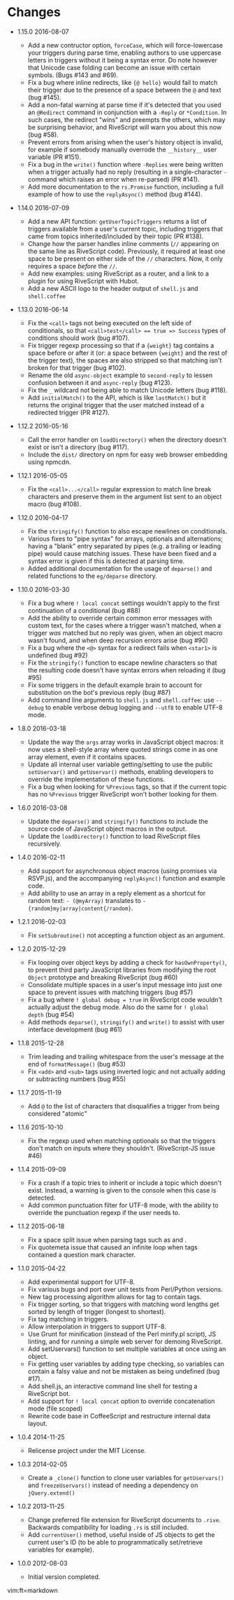 # Changes

* 1.15.0 2016-08-07
  - Add a new contructor option, `forceCase`, which will force-lowercase your
    triggers during parse time, enabling authors to use uppercase letters in
    triggers without it being a syntax error. Do note however that Unicode
    case folding can become an issue with certain symbols. (Bugs #143 and #69).
  - Fix a bug where inline redirects, like `{@ hello}` would fail to match their
    trigger due to the presence of a space between the `@` and text (bug #145).
  - Add a non-fatal warning at parse time if it's detected that you used an
    `@Redirect` command in conjunction with a `-Reply` or `*Condition`. In such
    cases, the redirect "wins" and preempts the others, which may be surprising
    behavior, and RiveScript will warn you about this now (bug #58).
  - Prevent errors from arising when the user's history object is invalid, for
    example if somebody manually overrode the `__history__` user
    variable (PR #151).
  - Fix a bug in the `write()` function where `-Replies` were being written when
    a trigger actually had no reply (resulting in a single-character `-`
    command which raises an error when re-parsed) (PR #141).
  - Add more documentation to the `rs.Promise` function, including a full
    example of how to use the `replyAsync()` method (bug #144).

* 1.14.0 2016-07-09
  - Add a new API function: `getUserTopicTriggers` returns a list of triggers
    available from a user's current topic, including triggers that came from
    topics inherited/included by their topic (PR #138).
  - Change how the parser handles inline comments (`//` appearing on the same
    line as RiveScript code). Previously, it required at least one space to
    be present on either side of the `//` characters. Now, it only requires a
    space *before* the `//`.
  - Add new examples: using RiveScript as a router, and a link to a plugin for
    using RiveScript with Hubot.
  - Add a new ASCII logo to the header output of `shell.js` and `shell.coffee`

* 1.13.0 2016-06-14
  - Fix the `<call>` tags not being executed on the left side of conditionals,
    so that `<call>test</call> == true => Success` types of conditions should
    work (bug #107).
  - Fix trigger regexp processing so that if a `{weight}` tag contains a space
    before or after it (or: a space between `{weight}` and the rest of the
    trigger text), the spaces are also stripped so that matching isn't broken
    for that trigger (bug #102).
  - Rename the old `async-object` example to `second-reply` to lessen confusion
    between it and `async-reply` (bug #123).
  - Fix the `_` wildcard not being able to match Unicode letters (bug #118).
  - Add `initialMatch()` to the API, which is like `lastMatch()` but it returns
    the original trigger that the user matched instead of a redirected trigger
    (PR #127).

* 1.12.2 2016-05-16
  - Call the error handler on `loadDirectory()` when the directory doesn't exist
    or isn't a directory (bug #117).
  - Include the `dist/` directory on npm for easy web browser embedding using
    npmcdn.

* 1.12.1 2016-05-05
  - Fix the `<call>...</call>` regular expression to match line break characters
    and preserve them in the argument list sent to an object macro (bug #108).

* 1.12.0 2016-04-17
  - Fix the `stringify()` function to also escape newlines on conditionals.
  - Various fixes to "pipe syntax" for arrays, optionals and alternations;
    having a "blank" entry separated by pipes (e.g. a trailing or leading pipe)
    would cause matching issues. These have been fixed and a syntax error is
    given if this is detected at parsing time.
  - Added additional documentation for the usage of `deparse()` and related
    functions to the `eg/deparse` directory.

* 1.10.0 2016-03-30
  - Fix a bug where `! local concat` settings wouldn't apply to the first
    continuation of a conditional (bug #88)
  - Add the ability to override certain common error messages with custom text,
    for the cases where a trigger wasn't matched, when a trigger *was* matched
    but no reply was given, when an object macro wasn't found, and when deep
    recursion errors arise (bug #90)
  - Fix a bug where the `<@>` syntax for a redirect fails when `<star1>` is
    undefined (bug #92)
  - Fix the `stringify()` function to escape newline characters so that the
    resulting code doesn't have syntax errors when reloading it (bug #95)
  - Fix some triggers in the default example brain to account for substitution
    on the bot's previous reply (bug #87)
  - Add command line arguments to `shell.js` and `shell.coffee`: use `--debug`
    to enable verbose debug logging and `--utf8` to enable UTF-8 mode.

* 1.8.0 2016-03-18
  - Update the way the `args` array works in JavaScript object macros: it now
    uses a shell-style array where quoted strings come in as one array element,
    even if it contains spaces.
  - Update all internal user variable getting/setting to use the public
    `setUservar()` and `getUservar()` methods, enabling developers to override
    the implementation of these functions.
  - Fix a bug when looking for `%Previous` tags, so that if the current topic
    has no `%Previous` trigger RiveScript won't bother looking for them.

* 1.6.0 2016-03-08
  - Update the `deparse()` and `stringify()` functions to include the source
    code of JavaScript object macros in the output.
  - Update the `loadDirectory()` function to load RiveScript files recursively.

* 1.4.0 2016-02-11
  - Add support for asynchronous object macros (using promises via RSVP.js),
    and the accompanying `replyAsync()` function and example code.
  - Add ability to use an array in a reply element as a shortcut for random
    text: `- (@myArray)` translates to `- {random}my|array|content{/random}`.

* 1.2.1 2016-02-03
  - Fix `setSubroutine()` not accepting a function object as an argument.

* 1.2.0 2015-12-29
  - Fix looping over object keys by adding a check for `hasOwnProperty()`, to
    prevent third party JavaScript libraries from modifying the root `Object`
    prototype and breaking RiveScript (bug #60)
  - Consolidate multiple spaces in a user's input message into just one space
    to prevent issues with matching triggers (bug #57)
  - Fix a bug where `! global debug = true` in RiveScript code wouldn't actually
    adjust the debug mode. Also do the same for `! global depth` (bug #54)
  - Add methods `deparse()`, `stringify()` and `write()` to assist with user
    interface development (bug #61)

* 1.1.8 2015-12-28
  - Trim leading and trailing whitespace from the user's message at the end of
    `formatMessage()` (bug #53)
  - Fix `<add>` and `<sub>` tags using inverted logic and not actually adding or
    subtracting numbers (bug #55)

* 1.1.7 2015-11-19
  - Add `@` to the list of characters that disqualifies a trigger from being
    considered "atomic"

* 1.1.6 2015-10-10
  - Fix the regexp used when matching optionals so that the triggers don't match
    on inputs where they shouldn't. (RiveScript-JS issue #46)

* 1.1.4 2015-09-09
  - Fix a crash if a topic tries to inherit or include a topic which doesn't
    exist. Instead, a warning is given to the console when this case is
    detected.
  - Add common punctuation filter for UTF-8 mode, with the ability to override
    the punctuation regexp if the user needs to.

* 1.1.2 2015-06-18
  - Fix a space split issue when parsing tags such as <set> and <get>.
  - Fix quotemeta issue that caused an infinite loop when tags contained a
    question mark character.

* 1.1.0 2015-04-22
  - Add experimental support for UTF-8.
  - Fix various bugs and port over unit tests from Perl/Python versions.
  - New tag processing algorithm allows for <set> tag to contain <get> tags.
  - Fix trigger sorting, so that triggers with matching word lengths get
    sorted by length of trigger (longest to shortest).
  - Fix <bot> tag matching in triggers.
  - Allow <bot> interpolation in triggers to support UTF-8.
  - Use Grunt for minification (instead of the Perl minify.pl script), JS
    linting, and for running a simple web server for demoing RiveScript.
  - Add setUservars() function to set multiple variables at once using an
    object.
  - Fix getting user variables by adding type checking, so variables can contain
    a falsy value and not be mistaken as being undefined (bug #17).
  - Add shell.js, an interactive command line shell for testing a RiveScript
    bot.
  - Add support for `! local concat` option to override concatenation mode
    (file scoped)
  - Rewrite code base in CoffeeScript and restructure internal data layout.

* 1.0.4 2014-11-25
  - Relicense project under the MIT License.

* 1.0.3 2014-02-05
  - Create a `_clone()` function to clone user variables for `getUservars()`
    and `freezeUservars()` instead of needing a dependency on
    `jQuery.extend()`

* 1.0.2 2013-11-25
  - Change preferred file extension for RiveScript documents to `.rive`.
    Backwards compatibility for loading `.rs` is still included.
  - Add `currentUser()` method, useful inside of JS objects to get the
    current user's ID (to be able to programmatically set/retrieve
    variables for example).

* 1.0.0 2012-08-03
  - Initial version completed.

vim:ft=markdown

